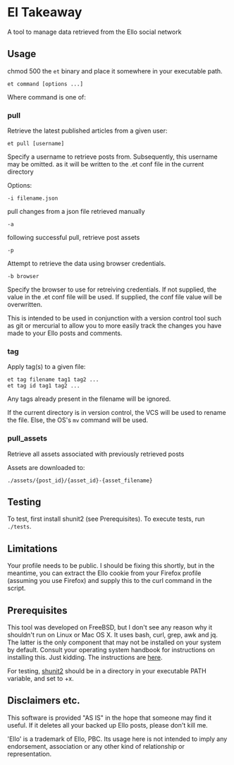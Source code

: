 # El Takeaway

A tool to manage data retrieved from the Ello social network

## Usage

chmod 500 the `et` binary and place it somewhere in your executable path.

    et command [options ...]

Where command is one of:

### pull

Retrieve the latest published articles from a given user:

    et pull [username]

Specify a username to retrieve posts from.  Subsequently, this username may be
omitted.  as it will be written to the .et conf file in the current directory

Options:

    -i filename.json
pull changes from a json file retrieved manually

    -a
following successful pull, retrieve post assets

    -p
Attempt to retrieve the data using browser credentials.

    -b browser
Specify the browser to use for retreiving credentials.  If not supplied, the
value in the .et conf file will be used.  If supplied, the conf file value will
be overwritten.

This is intended to be used in conjunction with a version control tool such as git or mercurial to allow you to more easily track the changes you have made to your Ello posts and comments.

### tag

Apply tag(s) to a given file:

    et tag filename tag1 tag2 ...
    et tag id tag1 tag2 ...

Any tags already present in the filename will be ignored.

If the current directory is in version control, the VCS will be used to rename the file.  Else, the OS's `mv` command will be used.

### pull_assets

Retrieve all assets associated with previously retrieved posts

Assets are downloaded to:

    ./assets/{post_id}/{asset_id}-{asset_filename}

## Testing

To test, first install shunit2 (see Prerequisites).  To execute tests, run `./tests`.

## Limitations

Your profile needs to be public.  I should be fixing this shortly, but in the meantime, you can extract the Ello cookie from your Firefox profile (assuming you use Firefox) and supply this to the curl command in the script.

## Prerequisites

This tool was developed on FreeBSD, but I don't see any reason why it shouldn't run on Linux or Mac OS X.  It uses bash, curl, grep, awk and jq.  The latter is the only component that may not be installed on your system by default.  Consult your operating system handbook for instructions on installing this.  Just kidding.  The instructions are [here](https://stedolan.github.io/jq/download/).

For testing, [shunit2](http://code.google.com/p/shunit2/) should be in a directory in your executable PATH variable, and set to +x.

## Disclaimers etc.

This software is provided "AS IS" in the hope that someone may find it useful.  If it deletes all your backed up Ello posts, please don't kill me.

'Ello' is a trademark of Ello, PBC.  Its usage here is not intended to imply any endorsement, association or any other kind of relationship or representation.
